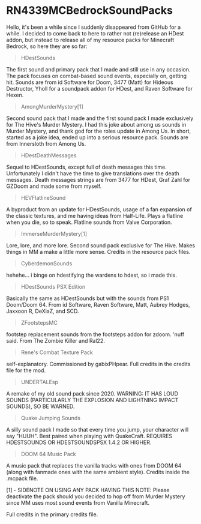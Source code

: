 # RN4339MCBedrockSoundPacks

Hello, it's been a while since I suddenly disappeared from GitHub for a while. I decided to come 
back to here to rather not (re)release an HDest addon, but instead to release all of my 
resource packs for Minecraft Bedrock, so here they are so far:

> HDestSounds

The first sound and primary pack that I made and still use in any occasion. The pack focuses on combat-based sound events, especially on, getting hit. Sounds are from id Software for Doom, 3477 (Matt) for Hideous Destructor, Yholl for a soundpack addon for HDest, and Raven Software for Hexen.


> AmongMurderMystery[1]

Second sound pack that I made and the first sound pack I made exclusively for The Hive's Murder Mystery. I had this joke about among us sounds in Murder Mystery, and thank god for the roles update in Among Us. In short, started as a joke idea, ended up into a serious resource pack. Sounds are from Innersloth from Among Us.


> HDestDeathMessages

Sequel to HDestSounds, except full of death messages this time. Unfortunately I didn't have the time to give translations over the death messages. Death messages strings are from 3477 for HDest, Graf Zahl for GZDoom and made some from myself.


> HEVFlatlineSound

A byproduct from an update for HDestSounds, usage of a fan expansion of the classic textures, and me having ideas from Half-Life. Plays a flatline when you die, so to speak. Flatline sounds from Valve Corporation.


> ImmerseMurderMystery[1]

Lore, lore, and more lore. Second sound pack exclusive for The Hive. Makes things in MM a make a little more sense. Credits in the resource pack files.


>CyberdemonSounds

hehehe...
i binge on hdestifying the wardens to hdest, so i made this.


>HDestSounds PSX Edition 

Basically the same as HDestSounds but with the sounds from PS1 Doom/Doom 64. From id Software, Raven Software, Matt, Aubrey Hodges, Jaxxoon R, DeXiaZ, and SCD.


>ZFootstepsMC

footstep replacement sounds from the footsteps addon for zdoom. 'nuff said. From The Zombie Killer and Ral22.


>Rene's Combat Texture Pack

self-explanatory. Commissioned by gabixPHpear. Full credits in the credits file for the mod.


>UNDERTALEsp

A remake of my old sound pack since 2020.
WARNING: IT HAS LOUD SOUNDS (PARTICULARLY THE EXPLOSION AND LIGHTNING IMPACT SOUNDS), SO BE WARNED.


> Quake Jumping Sounds

A silly sound pack I made so that every time you jump, your character will say "HUUH". Best paired
when playing with QuakeCraft. REQUIRES HDESTSOUNDS OR HDESTSOUNDSPSX 1.4.2 OR HIGHER.


> DOOM 64 Music Pack

A music pack that replaces the vanilla tracks with ones from DOOM 64 (along with fanmade ones
with the same ambient style). Credits inside the .mcpack file.


[1] - SIDENOTE ON USING ANY PACK HAVING THIS NOTE: Please deactivate the pack should you decided to hop off from Murder Mystery since MM uses most sound events from Vanilla Minecraft.

Full credits in the primary credits file.
